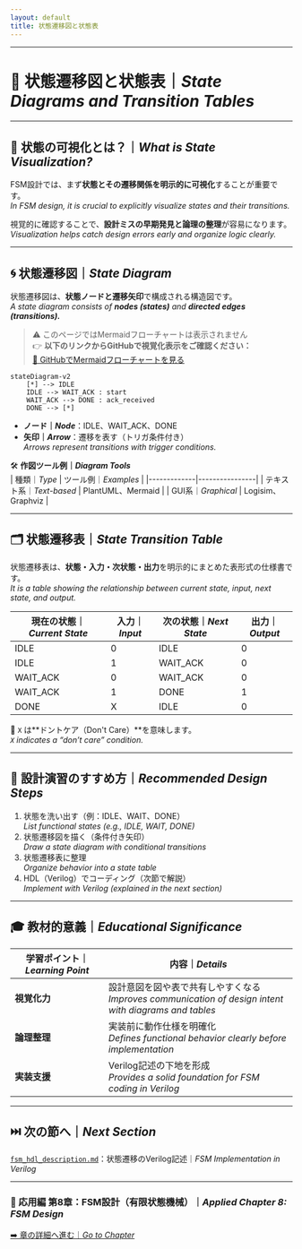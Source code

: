 ```yaml
---
layout: default
title: 状態遷移図と状態表
---
```


---

# 🔄 状態遷移図と状態表｜*State Diagrams and Transition Tables*

---

## 📘 状態の可視化とは？｜*What is State Visualization?*

FSM設計では、まず**状態とその遷移関係を明示的に可視化**することが重要です。  
*In FSM design, it is crucial to explicitly visualize states and their transitions.*  

視覚的に確認することで、**設計ミスの早期発見と論理の整理**が容易になります。  
*Visualization helps catch design errors early and organize logic clearly.*

---

## 🌀 状態遷移図｜*State Diagram*

状態遷移図は、**状態ノードと遷移矢印**で構成される構造図です。  
*A state diagram consists of **nodes (states)** and **directed edges (transitions).***

> ⚠️ このページではMermaidフローチャートは表示されません  
> 👉 **以下のリンクからGitHubで視覚化表示をご確認ください：**  
> [📎 GitHubでMermaidフローチャートを見る](https://github.com/Samizo-AITL/Edusemi-v4x/blob/main/d_chapter8_fsm_design_basics/fsm_state_transition.md)

```mermaid
stateDiagram-v2
    [*] --> IDLE
    IDLE --> WAIT_ACK : start
    WAIT_ACK --> DONE : ack_received
    DONE --> [*]
```

- **ノード｜*Node***：IDLE、WAIT_ACK、DONE  
- **矢印｜*Arrow***：遷移を表す（トリガ条件付き）  
  *Arrows represent transitions with trigger conditions.*

🛠 **作図ツール例｜*Diagram Tools***  
| 種類｜*Type* | ツール例｜*Examples* |
|-------------|----------------|
| テキスト系｜*Text-based* | PlantUML、Mermaid |
| GUI系｜*Graphical* | Logisim、Graphviz |

---

## 🗂 状態遷移表｜*State Transition Table*

状態遷移表は、**状態・入力・次状態・出力**を明示的にまとめた表形式の仕様書です。  
*It is a table showing the relationship between current state, input, next state, and output.*

| **現在の状態｜*Current State*** | **入力｜*Input*** | **次の状態｜*Next State*** | **出力｜*Output*** |
|-------------------|---------------|------------------|----------------|
| IDLE              | 0             | IDLE             | 0              |
| IDLE              | 1             | WAIT_ACK         | 0              |
| WAIT_ACK          | 0             | WAIT_ACK         | 0              |
| WAIT_ACK          | 1             | DONE             | 1              |
| DONE              | X             | IDLE             | 0              |

📌 `X` は**ドントケア（Don't Care）**を意味します。  
*`X` indicates a “don’t care” condition.*

---

## 🔧 設計演習のすすめ方｜*Recommended Design Steps*

1. 状態を洗い出す（例：IDLE、WAIT、DONE）  
   *List functional states (e.g., IDLE, WAIT, DONE)*  
2. 状態遷移図を描く（条件付き矢印）  
   *Draw a state diagram with conditional transitions*  
3. 状態遷移表に整理  
   *Organize behavior into a state table*  
4. HDL（Verilog）でコーディング（次節で解説）  
   *Implement with Verilog (explained in the next section)*  

---

## 🎓 教材的意義｜*Educational Significance*

| 学習ポイント｜*Learning Point* | 内容｜*Details* |
|------------------|-----------------------------|
| **視覚化力** | 設計意図を図や表で共有しやすくなる <br>*Improves communication of design intent with diagrams and tables* |
| **論理整理** | 実装前に動作仕様を明確化 <br>*Defines functional behavior clearly before implementation* |
| **実装支援** | Verilog記述の下地を形成 <br>*Provides a solid foundation for FSM coding in Verilog* |

---

## ⏭️ 次の節へ｜*Next Section*  
[`fsm_hdl_description.md`](./fsm_hdl_description.md)：状態遷移のVerilog記述｜*FSM Implementation in Verilog*

---

### 🔁 応用編 第8章：FSM設計（有限状態機械）｜*Applied Chapter 8: FSM Design*  
[➡️ 章の詳細へ進む｜*Go to Chapter*](./README.md)
